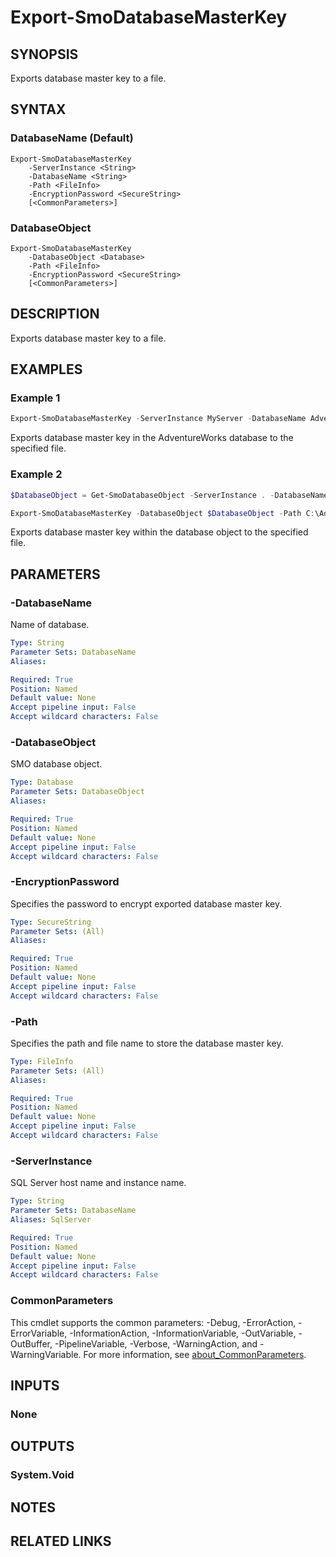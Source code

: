 ﻿---
external help file: SqlServerTools-help.xml
Module Name: SqlServerTools
online version:
schema: 2.0.0
---

# Export-SmoDatabaseMasterKey

## SYNOPSIS
Exports database master key to a file.

## SYNTAX

### DatabaseName (Default)
```
Export-SmoDatabaseMasterKey
	-ServerInstance <String>
	-DatabaseName <String>
	-Path <FileInfo>
	-EncryptionPassword <SecureString>
	[<CommonParameters>]
```

### DatabaseObject
```
Export-SmoDatabaseMasterKey
	-DatabaseObject <Database>
	-Path <FileInfo>
	-EncryptionPassword <SecureString>
	[<CommonParameters>]
```

## DESCRIPTION
Exports database master key to a file.

## EXAMPLES

### Example 1
```powershell
Export-SmoDatabaseMasterKey -ServerInstance MyServer -DatabaseName AdventureWorks -Path C:\AdventureWorks.DMK -EncryptionPassword $(Get-Credential Encryption).Password
```

Exports database master key in the AdventureWorks database to the specified file.

### Example 2
```powershell
$DatabaseObject = Get-SmoDatabaseObject -ServerInstance . -DatabaseName AdventureWorks

Export-SmoDatabaseMasterKey -DatabaseObject $DatabaseObject -Path C:\AdventureWorks.DMK -EncryptionPassword $(Get-Credential Encryption).Password
```

Exports database master key within the database object to the specified file.

## PARAMETERS

### -DatabaseName
Name of database.

```yaml
Type: String
Parameter Sets: DatabaseName
Aliases:

Required: True
Position: Named
Default value: None
Accept pipeline input: False
Accept wildcard characters: False
```

### -DatabaseObject
SMO database object.

```yaml
Type: Database
Parameter Sets: DatabaseObject
Aliases:

Required: True
Position: Named
Default value: None
Accept pipeline input: False
Accept wildcard characters: False
```

### -EncryptionPassword
Specifies the password to encrypt exported database master key.

```yaml
Type: SecureString
Parameter Sets: (All)
Aliases:

Required: True
Position: Named
Default value: None
Accept pipeline input: False
Accept wildcard characters: False
```

### -Path
Specifies the path and file name to store the database master key.

```yaml
Type: FileInfo
Parameter Sets: (All)
Aliases:

Required: True
Position: Named
Default value: None
Accept pipeline input: False
Accept wildcard characters: False
```

### -ServerInstance
SQL Server host name and instance name.

```yaml
Type: String
Parameter Sets: DatabaseName
Aliases: SqlServer

Required: True
Position: Named
Default value: None
Accept pipeline input: False
Accept wildcard characters: False
```

### CommonParameters
This cmdlet supports the common parameters: -Debug, -ErrorAction, -ErrorVariable, -InformationAction, -InformationVariable, -OutVariable, -OutBuffer, -PipelineVariable, -Verbose, -WarningAction, and -WarningVariable. For more information, see [about_CommonParameters](http://go.microsoft.com/fwlink/?LinkID=113216).

## INPUTS

### None

## OUTPUTS

### System.Void

## NOTES

## RELATED LINKS
